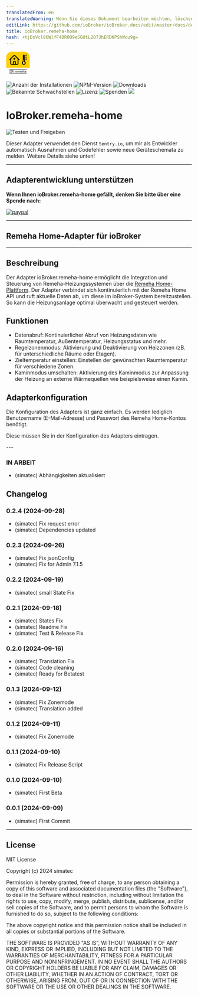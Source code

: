 ```yaml
---
translatedFrom: en
translatedWarning: Wenn Sie dieses Dokument bearbeiten möchten, löschen Sie bitte das Feld "translationsFrom". Andernfalls wird dieses Dokument automatisch erneut übersetzt
editLink: https://github.com/ioBroker/ioBroker.docs/edit/master/docs/de/adapterref/iobroker.remeha-home/README.md
title: ioBroker.remeha-home
hash: +tjDsVcl86WlfF4DROO9e5GUtL207JhERDKPShWou9g=
---
```

![Logo](../../../en/adapterref/iobroker.remeha-home/admin/remeha-home.png)

![Anzahl der Installationen](http://iobroker.live/badges/remeha-home-stable.svg)
![NPM-Version](http://img.shields.io/npm/v/iobroker.remeha-home.svg)
![Downloads](https://img.shields.io/npm/dm/iobroker.remeha-home.svg)
![Bekannte Schwachstellen](https://snyk.io/test/github/simatec/ioBroker.remeha-home/badge.svg)
![Lizenz](https://img.shields.io/github/license/simatec/ioBroker.remeha-home?style=flat)
![Spenden](https://img.shields.io/badge/paypal-donate%20|%20spenden-blue.svg)
![](https://img.shields.io/static/v1?label=Sponsor&message=%E2%9D%A4&logo=GitHub&color=%23fe8e86)

# IoBroker.remeha-home
![Testen und Freigeben](https://github.com/simatec/ioBroker.remeha-home/workflows/Test%20and%20Release/badge.svg)

Dieser Adapter verwendet den Dienst `Sentry.io`, um mir als Entwickler automatisch Ausnahmen und Codefehler sowie neue Geräteschemata zu melden. Weitere Details siehe unten!

---

## Adapterentwicklung unterstützen
**Wenn Ihnen ioBroker.remeha-home gefällt, denken Sie bitte über eine Spende nach:**

[![paypal](https://www.paypalobjects.com/en_US/DK/i/btn/btn_donateCC_LG.gif)](https://paypal.me/mk1676)

---

## Remeha Home-Adapter für ioBroker
---

## Beschreibung
Der Adapter ioBroker.remeha-home ermöglicht die Integration und Steuerung von Remeha-Heizungssystemen über die [Remeha Home-Plattform](https://www.remeha.de/produkte/speicher-und-zubehoer/regelungen/home-app). Der Adapter verbindet sich kontinuierlich mit der Remeha Home API und ruft aktuelle Daten ab, um diese im ioBroker-System bereitzustellen. So kann die Heizungsanlage optimal überwacht und gesteuert werden.

## Funktionen
* Datenabruf: Kontinuierlicher Abruf von Heizungsdaten wie Raumtemperatur, Außentemperatur, Heizungsstatus und mehr.
* Regelzonenmodus: Aktivierung und Deaktivierung von Heizzonen (zB. für unterschiedliche Räume oder Etagen).
* Zieltemperatur einstellen: Einstellen der gewünschten Raumtemperatur für verschiedene Zonen.
* Kaminmodus umschalten: Aktivierung des Kaminmodus zur Anpassung der Heizung an externe Wärmequellen wie beispielsweise einen Kamin.

## Adapterkonfiguration
Die Konfiguration des Adapters ist ganz einfach.
Es werden lediglich Benutzername (E-Mail-Adresse) und Passwort des Remeha Home-Kontos benötigt.

Diese müssen Sie in der Konfiguration des Adapters eintragen.

--- <!-- ### **IN ARBEIT** -->

### **IN ARBEIT**
* (simatec) Abhängigkeiten aktualisiert

## Changelog
### 0.2.4 (2024-09-28)
* (simatec) Fix request error
* (simatec) Dependencies updated

### 0.2.3 (2024-09-26)
* (simatec) Fix jsonConfig
* (simatec) Fix for Admin 7.1.5

### 0.2.2 (2024-09-19)
* (simatec) small State Fix

### 0.2.1 (2024-09-18)
* (simatec) States Fix
* (simatec) Readme Fix
* (simatec) Test & Release Fix

### 0.2.0 (2024-09-16)
* (simatec) Translation Fix
* (simatec) Code cleaning
* (simatec) Ready for Betatest

### 0.1.3 (2024-09-12)
* (simatec) Fix Zonemode
* (simatec) Translation added

### 0.1.2 (2024-09-11)
* (simatec) Fix Zonemode

### 0.1.1 (2024-09-10)
* (simatec) Fix Release Script

### 0.1.0 (2024-09-10)
* (simatec) First Beta

### 0.0.1 (2024-09-09)
* (simatec) First Commit
---

## License

MIT License

Copyright (c) 2024 simatec

Permission is hereby granted, free of charge, to any person obtaining a copy
of this software and associated documentation files (the "Software"), to deal
in the Software without restriction, including without limitation the rights
to use, copy, modify, merge, publish, distribute, sublicense, and/or sell
copies of the Software, and to permit persons to whom the Software is
furnished to do so, subject to the following conditions:

The above copyright notice and this permission notice shall be included in all
copies or substantial portions of the Software.

THE SOFTWARE IS PROVIDED "AS IS", WITHOUT WARRANTY OF ANY KIND, EXPRESS OR
IMPLIED, INCLUDING BUT NOT LIMITED TO THE WARRANTIES OF MERCHANTABILITY,
FITNESS FOR A PARTICULAR PURPOSE AND NONINFRINGEMENT. IN NO EVENT SHALL THE
AUTHORS OR COPYRIGHT HOLDERS BE LIABLE FOR ANY CLAIM, DAMAGES OR OTHER
LIABILITY, WHETHER IN AN ACTION OF CONTRACT, TORT OR OTHERWISE, ARISING FROM,
OUT OF OR IN CONNECTION WITH THE SOFTWARE OR THE USE OR OTHER DEALINGS IN THE
SOFTWARE.